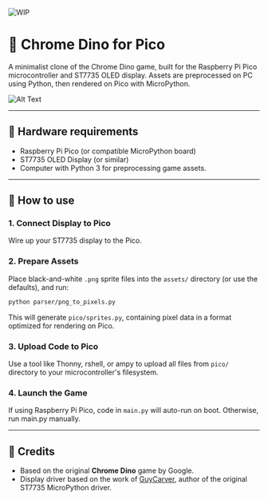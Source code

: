 ![WIP](https://img.shields.io/badge/status-work--in--progress-yellow)

# 🦖 Chrome Dino for Pico

A minimalist clone of the Chrome Dino game, built for the Raspberry Pi Pico microcontroller and ST7735 OLED display. Assets are preprocessed on PC using Python, then rendered on Pico with MicroPython.

![Alt Text](assets/preview.gif)

---
## 🔧 Hardware requirements

- Raspberry Pi Pico (or compatible MicroPython board)
- ST7735 OLED Display (or similar)
- Computer with Python 3 for preprocessing game assets.

---
## 🚀 How to use

### 1. Connect Display to Pico

Wire up your ST7735 display to the Pico.

### 2. Prepare Assets

Place black-and-white `.png` sprite files into the `assets/` directory (or use the defaults), and run:

```bash
python parser/png_to_pixels.py
```

This will generate `pico/sprites.py`, containing pixel data in a format optimized for rendering on Pico.

### 3. Upload Code to Pico

Use a tool like Thonny, rshell, or ampy to upload all files from `pico/` directory to your microcontroller's filesystem.

### 4. Launch the Game

If using Raspberry Pi Pico, code in `main.py` will auto-run on boot.
Otherwise, run main.py manually.

---
## 🧠 Credits
- Based on the original **Chrome Dino** game by Google.
- Display driver based on the work of [GuyCarver](https://github.com/GuyCarver), author of the original ST7735 MicroPython driver.
